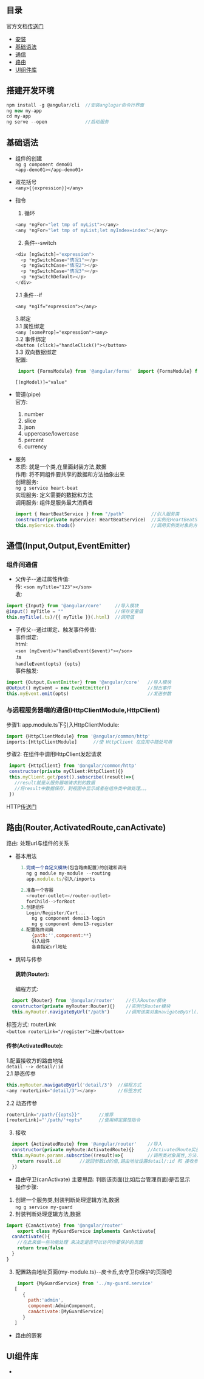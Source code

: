 
## 目录
   
   官方文档[传送门](https://angular.cn/docs)
   
   - <a href="#0">安装</a>
   - <a href="#1">基础语法</a>
   - <a href="#2">通信</a>
   - <a href="#3">路由</a>
   - <a href="#4">UI组件库</a>
   
   
 ## <a name="0">搭建开发环境</a> 
 
  ```javascript  
  npm install -g @angular/cli  //安装anglugar命令行界面
  ng new my-app
  cd my-app
  ng serve --open              //启动服务
  ```
    
 ## <a name="1">基础语法</a>  
  - 组件的创建  
      `ng g component demo01`  
      `<app-demo01></app-demo01>`  
  - 双花括号  
      `<any>{{expression}}</any>`  
  - 指令  
  
      1. 循环 
      ```javascript
      <any *ngFor="let tmp of myList"></any>
      <any *ngFor="let tmp of myList;let myIndex=index"></any>
      ```  
      2. 条件--switch  
      
      ```javascript  
      <div [ngSwitch]="expression">
        <p *ngSwitchCase="情况1"></p>
        <p *ngSwitchCase="情况2"></p>
        <p *ngSwitchCase="情况3"></p>
        <p *ngSwitchDefault></p>
      </div>
      ```  
      2.1 条件--if  

      `<any *ngIf="expression"></any>`  
      
      3.绑定  
        3.1  属性绑定  
        `<any [someProp]="expression"><any>`  
        3.2  事件绑定  
        `<button (click)="handleClick()"></button>`  
        3.3  双向数据绑定  
        配置:   
       ```javascript   
        import {FormsModule} from '@angular/forms'  import {FormsModule} from '@angular/forms'  
      ```  
      `[(ngModel)]="value"`  
  - 管道(pipe)  
    官方:  
      1. number  
      2. slice  
      3. json  
      4. uppercase/lowercase  
      5. percent  
      6. currency  
  - 服务  
    本质: 就是一个类,在里面封装方法,数据  
    作用: 将不同组件要共享的数据和方法抽象出来  
    创建服务:  
    `ng g service heart-beat`  
    实现服务:  定义需要的数据和方法  
    调用服务:  组件是服务最大消费者  
    ```javascript 
    import { HeartBeatService } from "/path"          //引入服务类
    constructor(private myService: HeartBeatService)  //实例化HeartBeatService类
    this.myService.thods()                            //调用实例类对象的方法
    ```

 ## <a name="2">通信(Input,Output,EventEmitter)</a>  
### 组件间通信 
- 父传子--通过属性传值:  
传:  `<son myTitle="123"></son>`  
收:  
```javascript
import {Input} from '@angular/core'     //导入模块
@input() myTitle = ""                   //保存变量值
this.myTitle(.ts)/{{ myTitle }}(.html)  //调用值
```  

- 子传父--通过绑定、触发事件传值:  
事件绑定:   
html:  
`<son (myEvent)="handleEvent($event)"></son>`  
.ts  
`handleEvent(opts) {opts}`  
事件触发:  
```javascript  
import {Output,EventEmitter} from '@angular/core'   //导入模块  
@Output() myEvent = new EventEmitter()              //抛出事件  
this.myEvent.emit(opts)                             //发送参数  
```  
### 与远程服务器端的通信(HttpClientModule,HttpClient)  
  步骤1: app.module.ts下引入HttpClientModule:  
  ```javascript
  import {HttpClientModule} from '@angular/common/http'  
  imports:[HttpClientModule]      //使 HttpClient 在应用中随处可用
  ```  

   步骤2: 在组件中调用HttpClient发起请求  
   ```javascript
    import {HttpClient} from '@angular/common/http'
    constructor(private myClient:HttpClient){}
    this.myClient.get/post().subscribe((result)=>{
      //result就是从服务器端请求到的数据
      //将result中数据保存，到视图中显示或者在组件类中做处理。。。
    })
  ```  
   HTTP[传送门](https://angular.cn/tutorial/toh-pt6)

 ## <a name="3">路由(Router,ActivatedRoute,canActivate)</a>  
  路由:  处理url与组件的关系  
  - 基本用法    
    ```javascript  
      1.完成一个自定义模块(包含路由配置)的创建和调用
        ng g module my-module --routing
        app.module.ts/引入/imports

      2.准备一个容器
        <router-outlet></router-outlet>
        forChild-->forRoot
      3.创建组件
        Login/Register/Cart...
          ng g component demo13-login
          ng g component demo13-register
      4.配置路由词典
          {path:'',component:**}
          引入组件
          各自指定url地址
      ```  
  - 跳转与传参  
    #### 跳转(Router):  
    编程方式:  
   ```javascript  
     import {Router} from '@angular/router'    //引入Router模块
	 constructor(private myRouter:Router){}    //实例化Router模块
	 this.myRouter.navigateByUrl("/path")      //调用该类对象navigateByUrl()方法跳转
  ```  
  标签方式:  routerLink  
    `<button routerLink="/register">注册</button>`   
  #### 传参(ActivatedRoute):   
  1.配置接收方的路由地址  
       `detail --> detail/:id`  
  2.1  静态传参  
  ```javascript
  this.myRouter.navigateByUrl('detail/3')  //编程方式
  <any routerLink="detail/3"></any>        //标签方式
  ```
  2.2  动态传参  
  ```javascript
  routerLink="/path/{{opts}}"       //推荐
  [routerLink]="'/path/'+opts"      //使用绑定属性指令
  ```
  3. 接收  
  ```javascript
    import {ActivatedRoute} from '@angular/router'    //导入
    constructor(private myRoute:ActivatedRoute){}     //ActivatedRoute实例化
    this.myRoute.params.subscribe((result)=>{         //调用类对象属性,方法.回调获取传递过来的参数
      return result.id       //返回参数id的值,路由地址设置detail/:id 和 接收参数result.id 两个属性名字要保持一致
    })
  ```

  - 路由守卫(canActivate)
  主要思路: 判断该页面(比如后台管理页面)是否显示  
  操作步骤:  
  1. 创建一个服务类,封装判断处理逻辑方法,数据  
  `ng g service my-guard`
  2. 封装判断处理逻辑方法,数据  
  
  ```javascript
  import {CanActivate} from '@angular/router'
      export class MyGuardService implements CanActivate{
    canActivate(){
      //在此来做一些功能处理 来决定是否可以访问你要保护的页面
      return true/false
    }
  }
  ```  
  3. 配置路由地址页面(my-module.ts)--皮卡丘,去守卫你保护的页面吧  
  ```javascript  
      import {MyGuardService} from '../my-guard.service'
     [
        {
          path:'admin',
          component:AdminComponent,
          canActivate:[MyGuardService]
        }
     ]
  ```   
  - 路由的嵌套  


## <a name="4">UI组件库</a> 
  - 
